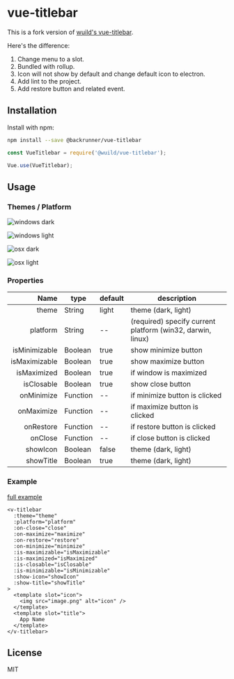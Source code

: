 # vue-titlebar

This is a fork version of [wuild's vue-titlebar](https://github.com/Wuild/vue-titlebar).

Here's the difference:

1. Change menu to a slot.
2. Bundled with rollup.
3. Icon will not show by default and change default icon to electron.
4. Add lint to the project.
5. Add restore button and related event.

## Installation

Install with npm:

```bash
npm install --save @backrunner/vue-titlebar
```

```javascript
const VueTitlebar = require('@wuild/vue-titlebar');

Vue.use(VueTitlebar);
```

## Usage

### Themes / Platform

![windows dark](./images/titlebar/win32_dark.png)

![windows light](./images/titlebar/win32_light.png)

![osx dark](./images/titlebar/osx_dark.png)

![osx light](./images/titlebar/osx_light.png)

### Properties

|          Name | type     | default | description                                                |
| ------------: | -------- | ------- | ---------------------------------------------------------- |
|         theme | String   | light   | theme (dark, light)                                        |
|      platform | String   | --      | (required) specify current platform (win32, darwin, linux) |
| isMinimizable | Boolean  | true    | show minimize button                                       |
| isMaximizable | Boolean  | true    | show maximize button                                       |
|   isMaximized | Boolean  | true    | if window is maximized                                     |
|    isClosable | Boolean  | true    | show close button                                          |
|    onMinimize | Function | --      | if minimize button is clicked                              |
|    onMaximize | Function | --      | if maximize button is clicked                              |
|     onRestore | Function | --      | if restore button is clicked                               |
|       onClose | Function | --      | if close button is clicked                                 |
|      showIcon | Boolean  | false   | theme (dark, light)                                        |
|     showTitle | Boolean  | true    | theme (dark, light)                                        |

### Example

[full example](./examples/titlebar.vue)

```vue
<v-titlebar
  :theme="theme"
  :platform="platform"
  :on-close="close"
  :on-maximize="maximize"
  :on-restore="restore"
  :on-minimize="minimize"
  :is-maximizable="isMaximizable"
  :is-maximized="isMaximized"
  :is-closable="isClosable"
  :is-minimizable="isMinimizable"
  :show-icon="showIcon"
  :show-title="showTitle"
>
  <template slot="icon">
    <img src="image.png" alt="icon" />
  </template>
  <template slot="title">
    App Name
  </template>
</v-titlebar>
```

## License

MIT
